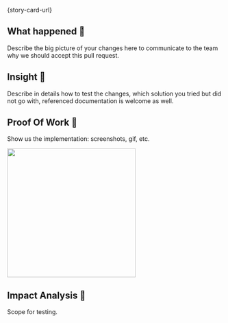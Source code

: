 {story-card-url}

## What happened 🤔

Describe the big picture of your changes here to communicate to the team why we should accept this pull request. 
 
## Insight 👀

Describe in details how to test the changes, which solution you tried but did not go with, referenced documentation is welcome as well.
 
## Proof Of Work 💪

Show us the implementation: screenshots, gif, etc.

<img src="URL_GOES_HERE" width="300">


## Impact Analysis 👀 
Scope for testing.